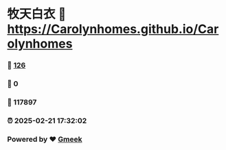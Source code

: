 # 牧天白衣 :link: https://Carolynhomes.github.io/Carolynhomes 
### :page_facing_up: [126](https://Carolynhomes.github.io/Carolynhomes/tag.html) 
### :speech_balloon: 0 
### :hibiscus: 117897 
### :alarm_clock: 2025-02-21 17:32:02 
### Powered by :heart: [Gmeek](https://github.com/Meekdai/Gmeek)
